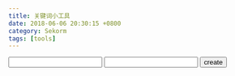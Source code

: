 ```yaml
---
title: 关键词小工具
date: 2018-06-06 20:30:15 +0800
category: Sekorm
tags: [tools]
---
```


<input type="text" id="adj"/>
<input type="text" id="noun"/>
<input type="button" id="create" value="create"/>
<p id="result"></p> 

<script>
$("#create").click(function(){
  $("#result").empty();
  var res=new Array();
  var adjs = $("#adj").val().split(/[,，]/);
  var nouns= $("#noun").val().split(/[,，]/);
  $.each(adjs,function(i,part1) {
    
    $.each(nouns,function(j,part2) {
        $("#result").prepend(part1+part2+",");
      });
    
    });
});
</script>

